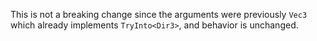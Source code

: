 
This is not a breaking change since the arguments were previously `Vec3` which already implements `TryInto<Dir3>`, and behavior is unchanged.
